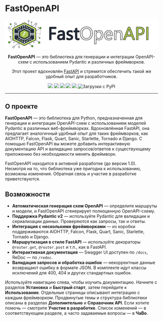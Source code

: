 # FastOpenAPI

<p align="center">
  <img src="https://raw.githubusercontent.com/mr-fatalyst/fastopenapi/master/logo.png" alt="Логотип">
</p>

<p align="center">
  <b>FastOpenAPI</b> — это библиотека для генерации и интеграции OpenAPI-схем с использованием Pydantic и различных фреймворков.
</p>

<p align="center">
  Этот проект вдохновлён <a href="https://fastapi.tiangolo.com/">FastAPI</a> и стремится обеспечить такой же удобный опыт для разработчиков.
</p>

<p align="center">
  <img src="https://img.shields.io/github/license/mr-fatalyst/fastopenapi">
  <img src="https://github.com/mr-fatalyst/fastopenapi/actions/workflows/master.yml/badge.svg">
  <img src="https://codecov.io/gh/mr-fatalyst/fastopenapi/branch/master/graph/badge.svg?token=USHR1I0CJB">
  <img src="https://img.shields.io/pypi/v/fastopenapi">
  <img src="https://img.shields.io/pypi/pyversions/fastopenapi">
  <img src="https://static.pepy.tech/badge/fastopenapi" alt="Загрузки с PyPI">
</p>

---

## О проекте

**FastOpenAPI** — это библиотека для Python, предназначенная для генерации и интеграции OpenAPI-схем с использованием моделей Pydantic в различных веб-фреймворках. Вдохновлённая FastAPI, она предлагает аналогичный удобный опыт для таких фреймворков, как AIOHTTP, Falcon, Flask, Quart, Sanic, Starlette, Tornado и Django. С помощью FastOpenAPI вы можете добавить интерактивную документацию API и валидацию запросов/ответов к существующему приложению без необходимости менять фреймворк.

FastOpenAPI находится в активной разработке (до версии 1.0). Несмотря на то, что библиотека уже пригодна к использованию, возможны изменения. Обратная связь и участие в разработке приветствуются.

## Возможности

- **Автоматическая генерация схем OpenAPI** — определите маршруты и модели, и FastOpenAPI сгенерирует полноценную OpenAPI-схему.
- **Поддержка Pydantic v2** — используйте Pydantic для валидации и сериализации данных. Проверяются как запросы, так и ответы.
- **Интеграция с несколькими фреймворками** — из коробки поддерживаются AIOHTTP, Falcon, Flask, Quart, Sanic, Starlette, Tornado и Django.
- **Маршрутизация в стиле FastAPI** — используйте декораторы `@router.get`, `@router.post` и т.п., как в FastAPI.
- **Интерактивная документация** — Swagger UI доступен по `/docs`, ReDoc — по `/redoc`.
- **Валидация запросов и обработка ошибок** — некорректные данные возвращают ошибку в формате JSON. В комплекте идут классы исключений для 400, 404 и других стандартных ошибок.

Используйте навигацию слева, чтобы изучить документацию. Начните с разделов **Установка** и **Быстрый старт**, затем перейдите к **Использование**. Отдельные страницы описывают интеграцию с каждым фреймворком. Продвинутые темы и структура библиотеки описаны в разделах **Дополнительно** и **Справочник API**. Если хотите помочь — смотрите **Участие в разработке**. Список изменений — в соответствующем разделе, а часто задаваемые вопросы — в **ЧаВо**.
